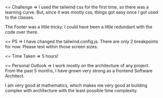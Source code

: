 <= Challenge =>
I used the tailwind css for the first time, so there was a learning curve. But, since it was mostly css, things got easy once I got used to the classes.

The Footer was a little tricky. I could have been a little redundant with the code over there.

<= PS =>
I have changed the tailwind.config.js. There are only 2 breakpoints for now. Please test within those screen sizes.

<= Time Taken =>
5 hours!

<= Personal Outlook =>
I work mostly on the architecture of any project. From the past 5 months, I have grown very strong as a frontend Software Architect.

I am very good at mathematics, which makes me very good at building complex with architecture with the least possible time complexity.
